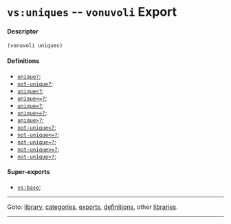 

<a id='export__vonuvoli__vs_3a_uniques'></a>

# `vs:uniques` -- `vonuvoli` Export


<a id='export__vonuvoli__vs_3a_uniques__descriptor'></a>

#### Descriptor

````
(vonuvoli uniques)
````


<a id='export__vonuvoli__vs_3a_uniques__definitions'></a>

#### Definitions

 * [`unique?`](../../vonuvoli/definitions/unique_3f.md#definition__vonuvoli__unique_3f);
 * [`not-unique?`](../../vonuvoli/definitions/not-unique_3f.md#definition__vonuvoli__not-unique_3f);
 * [`unique<?`](../../vonuvoli/definitions/unique_3c_3f.md#definition__vonuvoli__unique_3c_3f);
 * [`unique<=?`](../../vonuvoli/definitions/unique_3c_3d_3f.md#definition__vonuvoli__unique_3c_3d_3f);
 * [`unique=?`](../../vonuvoli/definitions/unique_3d_3f.md#definition__vonuvoli__unique_3d_3f);
 * [`unique>=?`](../../vonuvoli/definitions/unique_3e_3d_3f.md#definition__vonuvoli__unique_3e_3d_3f);
 * [`unique>?`](../../vonuvoli/definitions/unique_3e_3f.md#definition__vonuvoli__unique_3e_3f);
 * [`not-unique<?`](../../vonuvoli/definitions/not-unique_3c_3f.md#definition__vonuvoli__not-unique_3c_3f);
 * [`not-unique<=?`](../../vonuvoli/definitions/not-unique_3c_3d_3f.md#definition__vonuvoli__not-unique_3c_3d_3f);
 * [`not-unique=?`](../../vonuvoli/definitions/not-unique_3d_3f.md#definition__vonuvoli__not-unique_3d_3f);
 * [`not-unique>=?`](../../vonuvoli/definitions/not-unique_3e_3d_3f.md#definition__vonuvoli__not-unique_3e_3d_3f);
 * [`not-unique>?`](../../vonuvoli/definitions/not-unique_3e_3f.md#definition__vonuvoli__not-unique_3e_3f);


<a id='export__vonuvoli__vs_3a_uniques__super-exports'></a>

#### Super-exports

 * [`vs:base`](../../vonuvoli/exports/vs_3a_base.md#export__vonuvoli__vs_3a_base);

----

Goto: [library](../../vonuvoli/_index.md#library__vonuvoli), [categories](../../vonuvoli/categories/_index.md#toc__vonuvoli__categories), [exports](../../vonuvoli/exports/_index.md#toc__vonuvoli__exports), [definitions](../../vonuvoli/definitions/_index.md#toc__vonuvoli__definitions), other [libraries](../../_libraries.md#toc__libraries).

----

